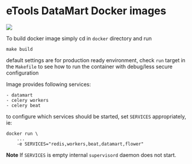 eTools DataMart Docker images
=============================

[![](https://images.microbadger.com/badges/version/unicef/datamart.svg)](https://microbadger.com/images/unicef/datamart)

To build docker image simply cd in `docker` directory and run 

    make build
    
default settings are for production ready environment, check `run` target in 
the `Makefile` to see how to run the container with debug/less secure configuration

Image provides following services:

    - datamart   
    - celery workers
    - celery beat

to configure which services should be started, set `SERVICES` appropriately, ie:


    docker run \
        ...
        -e SERVICES="redis,workers,beat,datamart,flower"
        
**Note** If `SERVICES` is empty internal `supervisord` daemon does not start. 
